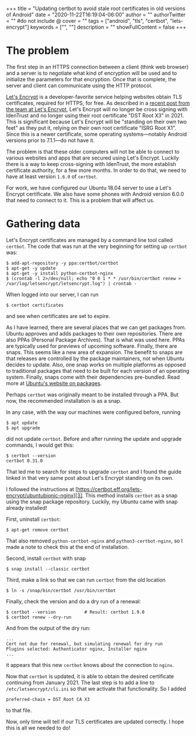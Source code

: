 +++
title = "Updating certbot to avoid stale root certificates in old versions of Android"
date = "2020-11-22T16:19:04-06:00"
author = ""
authorTwitter = "" #do not include @
cover = ""
tags = ["android", "tls", "certbot", "lets-encrypt"]
keywords = ["", ""]
description = ""
showFullContent = false
+++

# The problem

The first step in an HTTPS connection between a client (think web browser) and a server is to negotiate what kind of
encryption will be used and to initialize the parameters for that encryption.  Once that is complete, the server and
client can communicate using the HTTP protocol.

[Let's Encrypt][0] is a developer-favorite service helping websites obtain TLS certificates, required for HTTPS, for
free.  As described in a [recent post from the team at Let's Encrypt][1], Let's Encrypt will no longer be cross signing
with IdenTrust and no longer using their root certificate "DST Root X3" in 2021. This is significant because Let's
Encrypt will be "standing on their own two feet" as they put it, relying on their own root certificate "ISRG Root X1".
Since this is a newer certificate, some operating systems&mdash;notably Android versions prior to 7.1.1&mdash;do not
have it.

The problem is that these older computers will not be able to connect to various websites and apps that are secured
using Let's Encrypt. Luckily there is a way to keep cross-signing with IdenTrust, the more establish certificate
authority, for a few more months. In order to do that, we need to have at least version `1.6.0` of `certbot`.

For work, we have configured our Ubuntu 18.04 server to use a Let's Encrypt certificate. We also have some phones with
Android version 6.0.0 that need to connect to it. This is a problem that will affect us.

[0]: https://letsencrypt.org/
[1]: https://letsencrypt.org/2020/11/06/own-two-feet.html

# Gathering data

Let's Encrypt certificates are managed by a command line tool called `certbot`. The code that was run at the very
beginning for setting up `certbot` was:

```
$ add-apt-repository -y ppa:certbot/certbot
$ apt-get -y update
$ apt-get -y install python-certbot-nginx
$ (crontab -l 2>/dev/null; echo "0 0 1 * * /usr/bin/certbot renew > /var/log/letsencrypt/letsencrypt.log") | crontab -
```

When logged into our server, I can run

```
$ certbot certificates
```

and see when certificates are set to expire.

As I have learned, there are several places that we can get packages from. Ubuntu approves and adds packages to their
own repositories.  There are also PPAs (Personal Package Archives). That is what was used here. PPAs are typically used
for previews of upcoming software.  Finally, there are snaps. This seems like a new area of expansion. The benefit to
snaps are that releases are controlled by the package maintainers, not when Ubuntu decides to update. Also, one snap
works on multiple platforms as opposed to traditional packages that need to be built for each version of an operating
system. Finally, snaps come with their dependencies pre-bundled. Read more at [Ubuntu's website on packages][2].

Perhaps `certbot` was originally meant to be installed through a PPA. But now, the recommended installation is as a
snap.

In any case, with the way our machines were configured before, running

```
$ apt update
$ apt upgrade
```

did not update `certbot`. Before and after running the update and upgrade commands, I would get this:

```
$ certbot --version
certbot 0.31.0
```

That led me to search for steps to upgrade `certbot` and I found the guide linked in that very same post about Let's
Encrypt standing on its own.

I followed the instructions at [https://certbot.eff.org/lets-encrypt/ubuntubionic-nginx][3]. This method installs
`certbot` as a snap using the snap package repository. Luckily, my Ubuntu came with snap already installed!

First, uninstall `certbot`:

```
$ apt-get remove certbot
```

That also removed `python-certbot-nginx` and `python3-certbot-nginx`, so I made a note to check this at the end of
installation.

Second, install `certbot` with snap

```
$ snap install --classic certbot
```

Third, make a link so that we can run `certbot` from the old location

```
$ ln -s /snap/bin/certbot /usr/bin/certbot
```

Finally, check the version and do a dry run of a renewal:

```
$ certbot --version           # Result: certbot 1.9.0
$ certbot renew --dry-run
```

And from the output of the dry run:

```
...
Cert not due for renewal, but simulating renewal for dry run
Plugins selected: Authenticator nginx, Installer nginx
...
```

it appears that this new `certbot` knows about the connection to `nginx`.

Now that `certbot` is updated, it is able to obtain the desired certificate continuing from January 2021. The last step
is to add a line to `/etc/letsencrypt/cli.ini` so that we activate that functionality. So I added

```
preferred-chain = DST Root CA X3
```

to that file.

Now, only time will tell if our TLS certificates are updated correctly. I hope this is all we needed to do!



[2]: https://ubuntu.com/about/packages
[3]: https://certbot.eff.org/lets-encrypt/ubuntubionic-nginx
